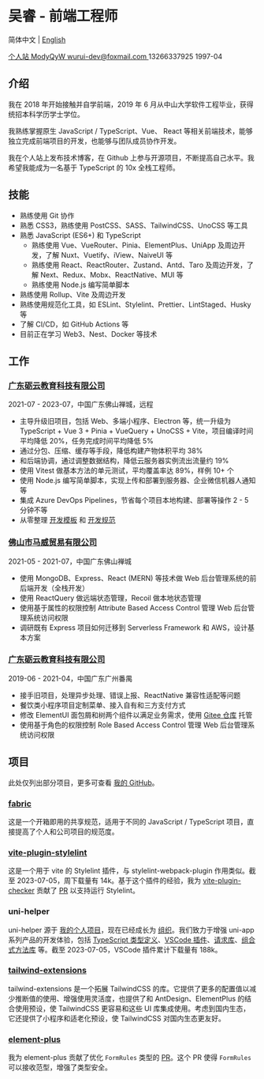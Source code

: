 # 吴睿 - 前端工程师

简体中文 | [English](./index.en-US.md)

<div class="flex">
  <a href="https://modyqyw.github.io" class="flex items-center mr-2">
    <iconify-icon icon="carbon:home" class="mr-1"></iconify-icon>
    个人站
  </a>
  <a href="https://github.com/ModyQyW" class="flex items-center mx-2">
    <iconify-icon icon="carbon:logo-github" class="mr-1"></iconify-icon>
    ModyQyW
  </a>
  <a href="mailto:wurui-dev@foxmail.com" class="flex items-center mx-2">
    <iconify-icon icon="carbon:email" class="mr-1"></iconify-icon>
    wurui-dev@foxmail.com
  </a>
  <span class="flex items-center mx-2">
    <iconify-icon icon="carbon:phone" class="mr-1"></iconify-icon>
    13266337925
  </span>
  <span class="flex items-center mx-2">
    <iconify-icon icon="icon-park-outline:birthday-cake" class="mr-1"></iconify-icon>
    1997-04
  </span>
</div>

## 介绍

我在 2018 年开始接触并自学前端，2019 年 6 月从中山大学软件工程毕业，获得统招本科学历学士学位。

我熟练掌握原生 JavaScript / TypeScript、Vue、 React 等相关前端技术，能够独立完成前端项目的开发，也能够与团队成员协作开发。

我在个人站上发布技术博客，在 Github 上参与开源项目，不断提高自己水平。我希望我能成为一名基于 TypeScript 的 10x 全栈工程师。

## 技能

- 熟练使用 Git 协作
- 熟悉 CSS3，熟练使用 PostCSS、SASS、TailwindCSS、UnoCSS 等工具
- 熟悉 JavaScript (ES6+) 和 TypeScript
  - 熟练使用 Vue、VueRouter、Pinia、ElementPlus、UniApp 及周边开发，了解 Nuxt、Vuetify、iView、NaiveUI 等
  - 熟练使用 React、ReactRouter、Zustand、Antd、Taro 及周边开发，了解 Next、Redux、Mobx、ReactNative、MUI 等
  - 熟练使用 Node.js 编写简单脚本
- 熟练使用 Rollup、Vite 及周边开发
- 熟练使用规范化工具，如 ESLint、Stylelint、Prettier、LintStaged、Husky 等
- 了解 CI/CD，如 GitHub Actions 等
- 目前正在学习 Web3、Nest、Docker 等技术

## 工作

### [广东砺云教育科技有限公司](https://www.millcloud.cn/)

<p class="text-gray-500">2021-07 - 2023-07，中国广东佛山禅城，远程</p>

- 主导升级旧项目，包括 Web、多端小程序、Electron 等，统一升级为 TypeScript + Vue 3 + Pinia + VueQuery + UnoCSS + Vite，项目编译时间平均降低 20%，任务完成时间平均降低 5%
- 通过分包、压缩、缓存等手段，降低构建产物体积平均 38%
- 和后端协调，通过调整数据结构，降低云服务器实例流出流量约 19%
- 使用 Vitest 做基本方法的单元测试，平均覆盖率达 89%，样例 10+ 个
- 使用 Node.js 编写简单脚本，实现上传和部署到服务器、企业微信机器人通知等
- 集成 Azure DevOps Pipelines，节省每个项目本地构建、部署等操作 2 - 5 分钟不等
- 从零整理 [开发模板](https://github.com/MillCloud/presets) 和 [开发规范](https://millcloud.github.io/standard)

### [佛山市马威贸易有限公司](https://globus-china.com/)

<p class="text-gray-500">2021-05 - 2021-07，中国广东佛山禅城</p>

- 使用 MongoDB、Express、React (MERN) 等技术做 Web 后台管理系统的前后端开发（全栈开发）
- 使用 ReactQuery 做远端状态管理，Recoil 做本地状态管理
- 使用基于属性的权限控制 Attribute Based Access Control 管理 Web 后台管理系统访问权限
- 调研既有 Express 项目如何迁移到 Serverless Framework 和 AWS，设计基本方案

### [广东砺云教育科技有限公司](https://www.millcloud.cn/)

<p class="text-gray-500">2019-06 - 2021-04，中国广东广州番禺</p>

- 接手旧项目，处理异步处理、错误上报、ReactNative 兼容性适配等问题
- 餐饮类小程序项目定制菜单、接入自有和三方支付方式
- 修改 ElementUI 面包屑和树两个组件以满足业务需求，使用 [Gitee 仓库](https://gitee.com/MillCloud/element) 托管
- 使用基于角色的权限控制 Role Based Access Control 管理 Web 后台管理系统访问权限

## 项目

此处仅列出部分项目，更多可查看 [我的 GitHub](https://github.com/ModyQyW)。

### [fabric](https://github.com/ModyQyW/fabric)

这是一个开箱即用的共享规范，适用于不同的 JavaScript / TypeScript 项目，直接提高了个人和公司项目的规范度。

### [vite-plugin-stylelint](https://github.com/ModyQyW/vite-plugin-stylelint)

这是一个用于 vite 的 Stylelint 插件，与 stylelint-webpack-plugin 作用类似。截至 2023-07-05，周下载量有 14k。基于这个插件的经验，我为 [vite-plugin-checker](https://github.com/fi3ework/vite-plugin-checker) 贡献了 [PR](https://github.com/fi3ework/vite-plugin-checker/pull/158) 以支持运行 Stylelint。

### uni-helper

uni-helper 源于 [我的个人项目](https://github.com/ModyQyW/uni-helper)，现在已经成长为 [组织](https://github.com/uni-helper)。我们致力于增强 uni-app 系列产品的开发体验，包括 [TypeScript 类型定义](https://github.com/orgs/uni-helper/repositories?q=types&type=all&language=&sort=)、[VSCode 插件](https://github.com/orgs/uni-helper/repositories?q=vscode&type=all&language=&sort=)、[请求库](https://github.com/uni-helper/uni-network)、[组合式方法库](https://github.com/uni-helper/uni-use) 等。截至 2023-07-05，VSCode 插件累计下载量有 188k。

### [tailwind-extensions](https://github.com/ModyQyW/tailwind-extensions)

tailwind-extensions 是一个拓展 TailwindCSS 的库。它提供了更多的配置值以减少推断值的使用、增强使用灵活度，也提供了和 AntDesign、ElementPlus 的结合使用预设，使 TailwindCSS 更容易和这些 UI 库集成使用。考虑到国内生态，它还提供了小程序和适老化预设，使 TailwindCSS 对国内生态更友好。

### [element-plus](https://github.com/element-plus/element-plus)

我为 element-plus 贡献了优化 `FormRules` 类型的 [PR](https://github.com/element-plus/element-plus/pull/12549)。这个 PR 使得 `FormRules` 可以接收范型，增强了类型安全。

<!--
## 期望

- 公司前景良好，有上升空间
- 团队和谐友善，目标统一，流程规范，强调效率，拒绝繁文缛节和加班文化
- 中国时区，可安排固定时间协调开会
- 全职远程工作，15 - 20k，五险一金，每周工作 35 - 40 小时，如果需要自行处理社保税务等 18 - 24k
- 兼职远程工作，1h 120 - 240，如果需要自行处理社保税务等 1h 144 - 288
-->

<script src="https://cdn.jsdelivr.net/npm/@unocss/runtime"></script>
<script src="https://cdn.jsdelivr.net/npm/iconify-icon/dist/iconify-icon.min.js"></script>
